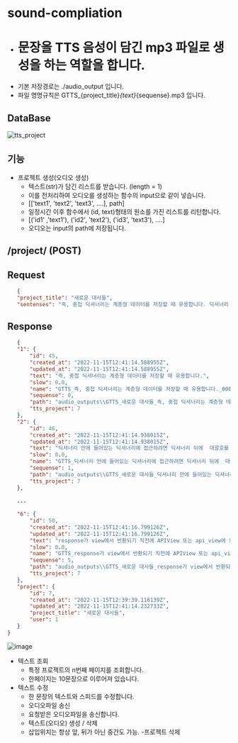 # sound-compliation

 - # 문장을 TTS 음성이 담긴 mp3 파일로 생성을 하는 역할을 합니다.
 - 기본 저장경로는 ./audio_output 입니다. 
 - 파일 명명규칙은 GTTS_{project_title}_{text}_{sequense}.mp3 입니다.

## DataBase
![tts_project](https://user-images.githubusercontent.com/101803254/201925638-b7648f15-69b8-4ba1-9ac5-4a40eb0c5a90.png)

## 기능

 - 프로젝트 생성(오디오 생성)
    - 텍스트(str)가 담긴 리스트를 받습니다. (length = 1)
    - 이를 전처리하여 오디오를 생성하는 함수의 input으로 같이 넣습니다.
    - [['text1', 'text2', 'text3', ....], path]
    - 일정시간 이후 함수에서 (id, text)형태의 원소를 가진 리스트를 리턴합니다.
    - [('id1' ,'text1'), ('id2', 'text2'), ('id3', 'text3'), ....]
    - 오디오는 input의 path에 저장됩니다.
    
    
## /project/ (POST)

## Request
 ```json
    {
    "project_title": "새로운 대사들",
    "sentenses": "즉, 중첩 딕셔너리는 계층형 데이터를 저장할 때 유용합니다. 딕셔너리 안에 들어있는 딕셔너리에 접근하려면 딕셔너리 뒤에 [ ](대괄호)를 단계만큼 붙이고 키를 지정해주 면 됩니다. 여기서는 딕셔너리가 두 단계로 구성되어 있으므로 대괄호를 두 번 사용합니다.template_name template_name이 제공된 경우, HTML 렌더러 또는 일부 다른 사용자 지정 template렌더러가 response에 승인된 렌더러인 경우에만 필요합니다.accepted_rendererresponse를 렌더링하는 데 사용할 렌더러 인스턴스입니다.response가 view에서 반환되기 직전에 APIView 또는 @api_view에 의해 자동으로 설정됩니다. "}
   ```
   
## Response
    
 ```json
    {
    "1": {
        "id": 45,
        "created_at": "2022-11-15T12:41:14.588955Z",
        "updated_at": "2022-11-15T12:41:14.588955Z",
        "text": "즉, 중첩 딕셔너리는 계층형 데이터를 저장할 때 유용합니다.",
        "slow": 0.0,
        "name": "GTTS_즉, 중첩 딕셔너리는 계층형 데이터를 저장할 때 유용합니다._000",
        "sequense": 0,
        "path": "audio_outputs\\GTTS_새로운 대사들_즉, 중첩 딕셔너리는 계층형 데이터를 저장할 때 유용합니다._000",
        "tts_project": 7
    },
    "2": {
        "id": 46,
        "created_at": "2022-11-15T12:41:14.938015Z",
        "updated_at": "2022-11-15T12:41:14.938015Z",
        "text": "딕셔너리 안에 들어있는 딕셔너리에 접근하려면 딕셔너리 뒤에  대괄호를 단계만큼 붙이고 키를 지정해주면 됩니다.",
        "slow": 0.0,
        "name": "GTTS_딕셔너리 안에 들어있는 딕셔너리에 접근하려면 딕셔너리 뒤에  대괄호를 단계만큼 붙이고 키를 지정해주면 됩니다._001",
        "sequense": 1,
        "path": "audio_outputs\\GTTS_새로운 대사들_딕셔너리 안에 들어있는 딕셔너리에 접근하려면 딕셔너리 뒤에  대괄호를 단계만큼 붙이고 키를 지정해주면 됩니다._001",
        "tts_project": 7
    }, 
    
    ...
    
    "6": {
        "id": 50,
        "created_at": "2022-11-15T12:41:16.799126Z",
        "updated_at": "2022-11-15T12:41:16.799126Z",
        "text": "response가 view에서 반환되기 직전에 APIView 또는 api_view에 의해 자동으로 설정됩니다.",
        "slow": 0.0,
        "name": "GTTS_response가 view에서 반환되기 직전에 APIView 또는 api_view에 의해 자동으로 설정됩니다._005",
        "sequense": 5,
        "path": "audio_outputs\\GTTS_새로운 대사들_response가 view에서 반환되기 직전에 APIView 또는 api_view에 의해 자동으로 설정됩니다._005",
        "tts_project": 7
    },
    "project": {
        "id": 7,
        "created_at": "2022-11-15T12:39:39.116139Z",
        "updated_at": "2022-11-15T12:41:14.232733Z",
        "project_title": "새로운 대사들",
        "user": 1
    }
}
```

![image](https://user-images.githubusercontent.com/101803254/201928330-43470005-f37c-470d-aa09-0356adec6990.png)

    
  - 텍스트 조회
    - 특정 프로젝트의 n번째 페이지를 조회합니다.
    - 한페이지는 10문장으로 이루어져 있습니다.
  - 텍스트 수정
    - 한 문장의 텍스트와 스피드를 수정합니다.
    - 오디오파일 송신
    - 요청받은 오디오파일을 송신합니다.
    - 텍스트(오디오) 생성 / 삭제
    - 삽입위치는 항상 앞, 뒤가 아닌 중간도 가능.
  -프로젝트 삭제
  
  
